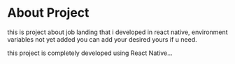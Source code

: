 # About Project 

this is project about job landing that i developed in react native,
environment variables not yet added you can add your desired yours if u need.

this project is completely developed using React Native...